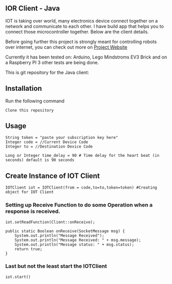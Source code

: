 ## IOR Client - Java

IOT is taking over world, many electronics device connect together on a network and communicate to each other.
I have build app that helps you to connect those microcontroller together. Below are the client details.

Before going further this project is strongly meant for controlling robots over internet, you can check out more on <a href="https://iorresearch.ml">Project Website</a>

Currently it has been tested on:
    Arduino, Lego Mindstroms EV3 Brick and on a Raspberry PI 3
    other tests are being done.

This is git repository for the Java client:

## Installation
Run the following command

    Clone this repository

## Usage

    String token = "paste your subscription key here"
    Integer code = //Current Device Code
    Integer to = //Destination Device Code

    Long or Integer time_delay = 90 # Time delay for the heart beat (in seconds) default is 90 seconds

## Create Instance of IOT Client

    IOTClient iot = IOTClient(from = code,to=to,token=token) #Creating object for IOT Client

### Setting up Receive Function to do some Operation when a response is received.

    iot.setReadFunction(Client::onReceive);

    public static Boolean onReceive(SocketMessage msg) {
        System.out.println("Message Received");
        System.out.println("Message Received: " + msg.message);
        System.out.println("Message status: " + msg.status);
        return true;
    }

### Last but not the least start the IOTClient

    iot.start()





